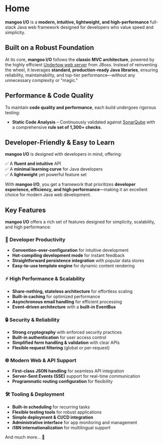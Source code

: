 # Home

**mangoo I/O** is a **modern, intuitive, lightweight, and high-performance** full-stack Java web framework designed for developers who value speed and simplicity.

## Built on a Robust Foundation

At its core, **mangoo I/O** follows the **classic MVC architecture**, powered by the highly efficient [Undertow web server](http://undertow.io/) from JBoss. Instead of reinventing the wheel, it leverages **standard, production-ready Java libraries**, ensuring reliability, maintainability, and top-tier performance—without any unnecessary complexity or "magic."

## Performance & Code Quality

To maintain **code quality and performance**, each build undergoes rigorous testing:

- **Static Code Analysis** – Continuously validated against [SonarQube](http://www.sonarqube.org/) with a comprehensive **rule set of 1,300+ checks**.

## Developer-Friendly & Easy to Learn

**mangoo I/O** is designed with developers in mind, offering:

✅ A **fluent and intuitive** API  
✅ A **minimal learning curve** for Java developers  
✅ A **lightweight** yet powerful feature set

With **mangoo I/O**, you get a framework that prioritizes **developer experience, efficiency, and high performance**—making it an excellent choice for modern Java web development.

## Key Features

**mangoo I/O** offers a rich set of features designed for simplicity, scalability, and high performance:

### 🚀 **Developer Productivity**
- **Convention-over-configuration** for intuitive development
- **Hot-compiling development mode** for instant feedback
- **Straightforward persistence integration** with popular data stores
- **Easy-to-use template engine** for dynamic content rendering

### ⚡ **High Performance & Scalability**
- **Share-nothing, stateless architecture** for effortless scaling
- **Built-in caching** for optimized performance
- **Asynchronous email handling** for efficient processing
- **Event-driven architecture** with a **built-in EventBus**

### 🔒 **Security & Reliability**
- **Strong cryptography** with enforced security practices
- **Built-in authentication** for user access control
- **Simplified form handling & validation** with clear APIs
- **Flexible request filtering** (global or per-request)

### 🌐 **Modern Web & API Support**
- **First-class JSON handling** for seamless API integration
- **Server-Sent Events (SSE)** support for real-time communication
- **Programmatic routing configuration** for flexibility

### 🛠 **Tooling & Deployment**
- **Built-in scheduling** for recurring tasks
- **Flexible testing tools** for robust applications
- **Simple deployment & CI/CD integration**
- **Administrative interface** for app monitoring and management
- **i18N internationalization** for multilingual support

And much more... 🚀
